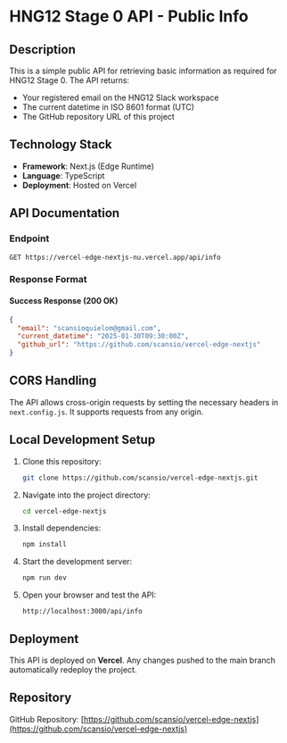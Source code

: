 # HNG12 Stage 0 API - Public Info

## Description

This is a simple public API for retrieving basic information as required for HNG12 Stage 0. The API returns:

- Your registered email on the HNG12 Slack workspace
- The current datetime in ISO 8601 format (UTC)
- The GitHub repository URL of this project

## Technology Stack

- **Framework**: Next.js (Edge Runtime)
- **Language**: TypeScript
- **Deployment**: Hosted on Vercel

## API Documentation

### **Endpoint**

```plaintext
GET https://vercel-edge-nextjs-nu.vercel.app/api/info
```

### **Response Format**

#### **Success Response (200 OK)**

```json
{
  "email": "scansioquielom@gmail.com",
  "current_datetime": "2025-01-30T09:30:00Z",
  "github_url": "https://github.com/scansio/vercel-edge-nextjs"
}
```

## CORS Handling

The API allows cross-origin requests by setting the necessary headers in `next.config.js`. It supports requests from any origin.

## Local Development Setup

1. Clone this repository:
   ```sh
   git clone https://github.com/scansio/vercel-edge-nextjs.git
   ```
2. Navigate into the project directory:
   ```sh
   cd vercel-edge-nextjs
   ```
3. Install dependencies:
   ```sh
   npm install
   ```
4. Start the development server:
   ```sh
   npm run dev
   ```
5. Open your browser and test the API:
   ```plaintext
   http://localhost:3000/api/info
   ```

## Deployment

This API is deployed on **Vercel**. Any changes pushed to the main branch automatically redeploy the project.

## Repository

GitHub Repository: [https://github.com/scansio/vercel-edge-nextjs](https://github.com/scansio/vercel-edge-nextjs)
